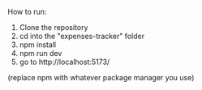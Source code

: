 How to run: 

1. Clone the repository
2. cd into the "expenses-tracker" folder
3. npm install 
4. npm run dev 
5. go to http://localhost:5173/

(replace npm with whatever package manager you use)
